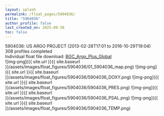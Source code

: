 ```yaml
---
layout: splash
permalink: /float_pages/5904036/
title: "5904036"
author_profile: false
last_created_on: 2025-09-30
toc: false
---
```

 
5904036: US ARGO PROJECT (2013-02-28T17:01 to 2016-10-29T19:04)\
308 profiles completed\
Individual float file download: [BGC_Argo_Plus_Global](https://ftp.soest.hawaii.edu/bgc_argo_plus/Individual_Floats/outliers_removed/5904036_Sprof_processed.nc)\
![img-png]({{ site.url }}{{ site.baseurl }}/assets/images/float_figures/5904036/01_5904036_map.png)
![img-png]({{ site.url }}{{ site.baseurl }}/assets/images/float_figures/5904036/5904036_DOXY.png)
![img-png]({{ site.url }}{{ site.baseurl }}/assets/images/float_figures/5904036/5904036_PRES.png)
![img-png]({{ site.url }}{{ site.baseurl }}/assets/images/float_figures/5904036/5904036_PSAL.png)
![img-png]({{ site.url }}{{ site.baseurl }}/assets/images/float_figures/5904036/5904036_TEMP.png)
